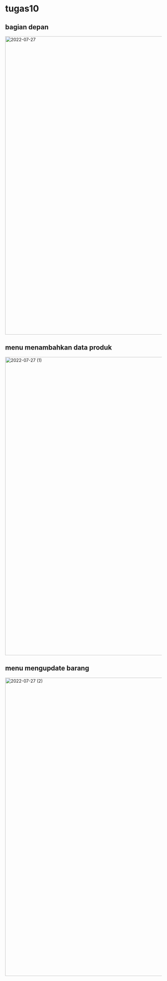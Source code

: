 # tugas10

## bagian depan
<img width="960" alt="2022-07-27" src="https://user-images.githubusercontent.com/97665851/181210910-85aaf3ad-90b2-4f9a-a26f-8bf8bbac939b.png">

## menu menambahkan data produk
<img width="960" alt="2022-07-27 (1)" src="https://user-images.githubusercontent.com/97665851/181211548-03d99129-d278-49cf-9bc8-64a2448379d5.png">

## menu mengupdate barang
<img width="960" alt="2022-07-27 (2)" src="https://user-images.githubusercontent.com/97665851/181211817-94b40981-81ac-4366-bdb4-ad774926b42a.png">
